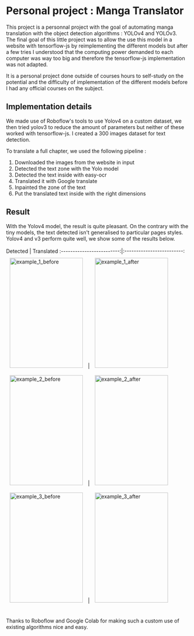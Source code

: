 # Personal project : Manga Translator

This project is a personnal project with the goal of automating manga translation with the object detection algorithms : YOLOv4 and YOLOv3. <br/>
The final goal of this little project was to allow the use this model in a website with tensorflow-js by reimplementing the different models but after a few tries I understood that the computing power demanded to each computer was way too big and therefore the tensorflow-js implementation was not adapted. <br/>  

It is a personal project done outside of courses hours to self-study on the potential and the difficulty of implementation of the different models before I had any official courses on the subject.

## Implementation details

We made use of Roboflow's tools to use Yolov4 on a custom dataset, we then tried yolov3 to reduce the amount of parameters but neither of these worked with tensorflow-js.
I created a 300 images dataset for text detection.

To translate a full chapter, we used the following pipeline :
1. Downloaded the images from the website in input
2. Detected the text zone with the Yolo model
3. Detected the text inside with easy-ocr
4. Translated it with Google translate
5. Inpainted the zone of the text
6. Put the translated text inside with the right dimensions 

## Result

With the Yolov4 model, the result is quite pleasant. 
On the contrary with the tiny models, the text detected isn't generalised to particular pages styles.
Yolov4 and v3 perform quite well, we show some of the results below.
<br/>  
Detected         |  Translated
:-------------------------:|:-------------------------:
<img style= "display: inline-block; margin: 10px"  src="https://user-images.githubusercontent.com/64918024/137822734-2dcc55d4-f0fb-48d6-8745-f2373b40be90.png" alt="example_1_before" width="200" height = "300"/> | <img style= "display: inline-block; margin: 10px"  src="https://user-images.githubusercontent.com/64918024/137823212-2a467ba1-38ca-4e9e-8c03-cd4c8fa8a936.png" alt="example_1_after" width="200" height="300"/>
<img style= "display: inline; margin: 10px" src="https://user-images.githubusercontent.com/64918024/137822752-faeb25dd-1af1-4c13-a7dc-66e83c923679.png" alt="example_2_before" width="200" height = "300"/> | <img style= "display: inline; margin: 10px" src="https://user-images.githubusercontent.com/64918024/137823338-b6d7b492-ab0d-4568-b3aa-60adc03d78b1.png" alt="example_2_after" width="200" height="300"/>
<img style= "display: inline-block; margin: 10px" src="https://user-images.githubusercontent.com/64918024/137822775-c83b5897-7452-4f31-9eb9-68d9c0d4e9ac.png" alt="example_3_before" width="200" height = "300"/> | <img style= "display: inline-block; margin: 10px"  src="https://user-images.githubusercontent.com/64918024/137823348-25cbf3c6-477a-48ee-9150-d2f1b40be0de.png" alt="example_3_after" width="200" height="300"/>

<br/>  
Thanks to Roboflow and Google Colab for making such a custom use of existing algorithms nice and easy.




